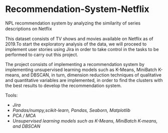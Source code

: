 # Recommendation-System-Netflix
NPL recommendation system by analyzing the similarity of series descriptions on Netﬂix

This dataset consists of TV shows and movies available on Netflix as of 2019.To start the exploratory analysis of the data, we will proceed to implement user stories using Jira in order to take control in the tasks to be performed to carry out this project. 

The project consists of implementing a recommendation system by implementing unsupervised learning models such as K-Means, MiniBatch K-means, and DBSCAN, in turn, dimension reduction techniques of qualitative and quantitative variables are implemented, in order to find the clusters with the best results to develop the recommendation system. 

Tools: 
- *Jira*
- *Pandas/numpy,scikit-learn, Pandas, Seaborn, Matplotlib*
- *PCA / MCA*
- *Unsupervised learning models such as K-Means, MiniBatch K-means, and DBSCAN*



